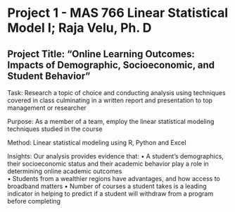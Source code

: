 
# Project 1 - MAS 766 Linear Statistical Model I; Raja Velu, Ph. D

## Project Title: “Online Learning Outcomes: Impacts of Demographic, Socioeconomic, and Student Behavior”
Task: Research a topic of choice and conducting analysis using techniques covered in class culminating in a written report and presentation to top management or researcher

Purpose: As a member of a team, employ the linear statistical modeling techniques studied in the course

Method: Linear statistical modeling using R, Python and Excel

Insights: Our analysis provides evidence that:
•	A student’s demographics, their socioeconomic status and their academic behavior play a role in determining online academic outcomes  
•	Students from a wealthier regions have advantages, and how access to broadband matters
•	Number of courses a student takes is a leading indicator in helping to predict if a student will withdraw from a program before completing
